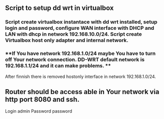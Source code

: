 ## Script to setup dd wrt in virtualbox

### Script create virtualbox instantace with dd wrt installed, setup login and password, configure WAN interface with DHCP and LAN with dhcp in network 192.168.10.0/24. Script create Virtualbox host only adapter and internal network. 

### **If You have network 192.168.1.0/24 maybe You have to turn off Your network connection. DD-WRT default network is 192.168.1.1/24 and it can make problems. **
After finnish there is removed hostonly interface in network 192.168.1.0/24. 

## Router should be access able in Your network via http port 8080 and ssh. 
Login admin 
Password password
